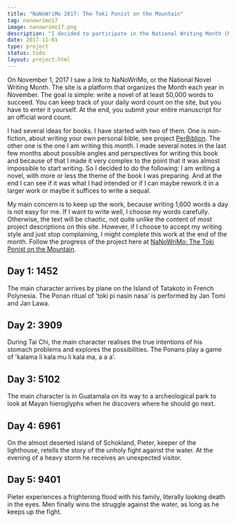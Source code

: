 ```yaml
---
title: "NaNoWriMo 2017: The Toki Ponist on the Mountain"
tag: nanowrimo17
image: nanowrimo17.png
description: "I decided to participate in the National Writing Month (NaNoWriMo) to write a 50,000 word novel in the month November. That means just over 1,600 words a day. I will tell the story of a man that uncovers the mysteries of the Ponas, a people speaking their peculiar language Toki Pona."
date: 2017-11-01
type: project
status: todo
layout: project.html
---
```


On November 1, 2017 I saw a link to NaNoWriMo, or the National Novel Writing Month. The site is a platform that organizes the Month each year in November. The goal is simple: write a novel of at least 50,000 words to succeed. You can keep track of your daily word count on the site, but you have to enter it yourself. At the end, you submit your entire manuscript for an official word count.

I had several ideas for books. I have started with two of them. One is non-fiction, about writing your own personal bible, see project [PerBiblion](/projects/perbiblion). The other one is the one I am writing this month. I made several notes in the last few months about possible angles and perspectives for writing this book and because of that I made it very complex to the point that it was almost impossible to start writing. So I decided to do the following: I am writing a novel, with more or less the theme of the book I was preparing. And at the end I can see if it was what I had intended or if I can maybe rework it in a larger work or maybe it suffices to write a sequal.

My main concern is to keep up the work, because writing 1,600 words a day is not easy for me. If I want to write well, I choose my words carefully. Otherwise, the text will be chaotic, not quite unlike the content of most project descriptions on this site. However, if I choose to accept my writing style and just stop complaining, I might complete this work at the end of the month. Follow the progress of the project here at [NaNoWriMo: The Toki Ponist on the Mountain](https://nanowrimo.org/participants/nullelement/novels/the-toki-ponist-on-the-mountain/stats).

## Day 1: 1452
The main character arrives by plane on the Island of Tatakoto in French Polynesia. The Ponan ritual of 'toki pi nasin nasa' is performed by Jan Tomi and Jan Lawa.

## Day 2: 3909
During Tai Chi, the main character realises the true intentions of his stomach problems and explores the possibilities. The Ponans play a game of 'kalama li kala mu li kala ma, a a a'.

 ## Day 3: 5102
 The main character is in Guatamala on its way to a archeological park to look at Mayan hieroglyphs when he discovers where he should go next.
 
 ## Day 4: 6961
 On the almost deserted island of Schokland, Pieter, keeper of the lighthouse, retells the story of the unholy fight against the water. At the evening of a heavy storm he receives an unexpected visitor.
 
 ## Day 5: 9401
 Pieter experiences a frightening flood with his family, literally looking death in the eyes. Men finally wins the struggle against the water, as long as he keeps up the fight.